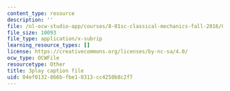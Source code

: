 ```yaml
---
content_type: resource
description: ''
file: /ol-ocw-studio-app/courses/8-01sc-classical-mechanics-fall-2016/04ef0132866bfbe18313cc4250b8c2f7_63U4_OxohOw.srt
file_size: 10093
file_type: application/x-subrip
learning_resource_types: []
license: https://creativecommons.org/licenses/by-nc-sa/4.0/
ocw_type: OCWFile
resourcetype: Other
title: 3play caption file
uid: 04ef0132-866b-fbe1-8313-cc4250b8c2f7
---
```

